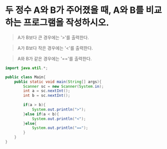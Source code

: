# 두 정수 A와 B가 주어졌을 때, A와 B를 비교하는 프로그램을 작성하시오.

> A가 B보다 큰 경우에는 '>'를 출력한다.

> A가 B보다 작은 경우에는 '<'를 출력한다.

> A와 B가 같은 경우에는 '=='를 출력한다.

```java
import java.util.*;

public class Main{
    public static void main(String[] args){
        Scanner sc = new Scanner(System.in);
        int a = sc.nextInt();
        int b = sc.nextInt();
        
        if(a > b){
            System.out.println(">");
        }else if(a < b){
            System.out.println("<");
        }else{
            System.out.println("==");
        }
    }
}
```